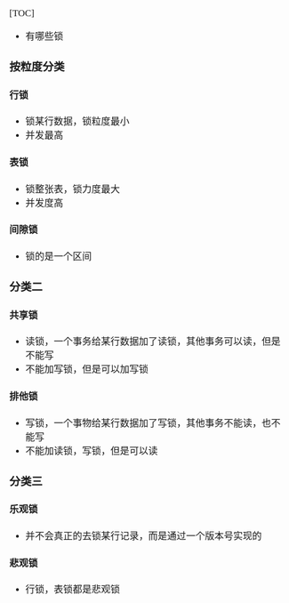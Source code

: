 <span  style="font-family: Simsun,serif; font-size: 17px; ">

[TOC]

- 有哪些锁

### 按粒度分类

#### 行锁

- 锁某行数据，锁粒度最小
- 并发最高

#### 表锁

- 锁整张表，锁力度最大
- 并发度高

#### 间隙锁

- 锁的是一个区间

### 分类二

#### 共享锁

- 读锁，一个事务给某行数据加了读锁，其他事务可以读，但是不能写
- 不能加写锁，但是可以加写锁

#### 排他锁

- 写锁，一个事物给某行数据加了写锁，其他事务不能读，也不能写
- 不能加读锁，写锁，但是可以读

### 分类三

#### 乐观锁

- 并不会真正的去锁某行记录，而是通过一个版本号实现的

#### 悲观锁

- 行锁，表锁都是悲观锁

</span>